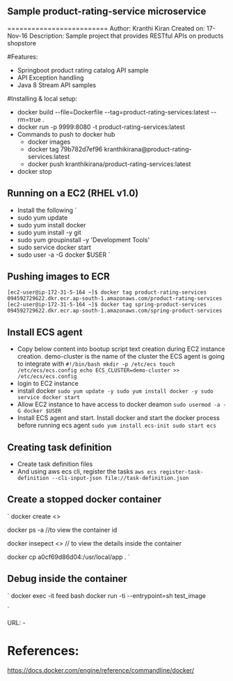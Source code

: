 ## Sample product-rating-service microservice
=========================
Author: Kranthi Kiran
Created on: 17-Nov-16
Description: Sample project that provides RESTful APIs on products shopstore

#Features:
- Springboot product rating catalog API sample
- API Exception handling
- Java 8 Stream API samples

#Installing & local setup:
 - docker build --file=Dockerfile \--tag=product-rating-services:latest --rm=true .
 - docker run -p 9999:8080 -t product-rating-services:latest
 - Commands to push to docker hub
 	- docker images
 	- docker tag 79b782d7ef96 kranthikirana@product-rating-services:latest
 	- docker push kranthikirana/product-rating-services:latest
 - docker stop <containerId>
## Running on a EC2 (RHEL v1.0)
 - Install the following
 `
  - sudo yum update
  - sudo yum install docker
  - sudo yum install -y git
  - sudo yum groupinstall -y 'Development Tools'
  - sudo service docker start
  - sudo user -a -G docker $USER
 `
## Pushing images to ECR
 `
  [ec2-user@ip-172-31-5-164 ~]$ docker tag product-rating-services 094592729622.dkr.ecr.ap-south-1.amazonaws.com/product-rating-services
  [ec2-user@ip-172-31-5-164 ~]$ docker tag spring-product-services 094592729622.dkr.ecr.ap-south-1.amazonaws.com/spring-product-services
 `
## Install ECS agent
  - Copy below content into bootup script text creation during EC2 instance creation.
    demo-cluster is the name of the cluster the ECS agent is going to integrate with
  `
    #!/bin/bash
    mkdir -p /etc/ecs
    touch /etc/ecs/ecs.config
    echo ECS_CLUSTER=demo-cluster >> /etc/ecs/ecs.config
  `
  - login to EC2 instance
  - install docker
  `
    sudo yum update -y
    sudo yum install docker -y
    sudo service docker start
  `
  - Allow EC2 instance to have access to docker deamon
  `
    sudo usermod -a -G docker $USER
  `
  - Install ECS agent and start. Install docker and start the docker process before running ecs agent
  `
    sudo yum install ecs-init
    sudo start ecs
  `

## Creating task definition
 - Create task definition files
 - And using aws ecs cli, register the tasks
 `
 aws ecs register-task-definition --cli-input-json file://task-definition.json
 `
 ## Create a stopped docker container
 `
  docker create <<imageId>>

  docker ps -a //to view the container id

  docker insepect <<containerId>> // to view the details inside the container

  docker cp a0cf69d86d04:/usr/local/app .
 `
 ## Debug inside the container
`
docker exec -it feed bash
docker run -ti --entrypoint=sh test_image

`

URL:
	-

References:
=======

https://docs.docker.com/engine/reference/commandline/docker/

